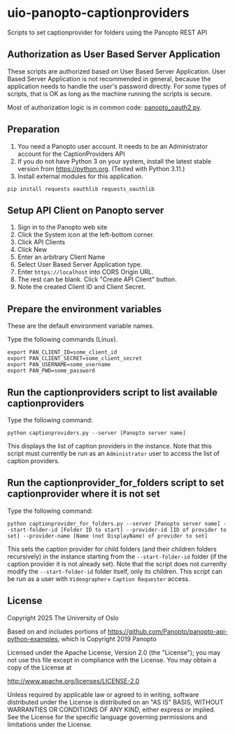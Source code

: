 # uio-panopto-captionproviders

Scripts to set captionprovider for folders using the Panopto REST API

## Authorization as User Based Server Application
These scripts are authorized based on User Based Server Application. User Based Server Application is not recommended in general, because the application needs to handle the user's password directly. For some types of scripts, that is OK as long as the machine running the scripts is secure.

Most of authorization logic is in common code: [panopto_oauth2.py](common/panopto_oauth2.py).

## Preparation
1. You need a Panopto user account. It needs to be an Administrator account for the CaptionProviders API
2. If you do not have Python 3 on your system, install the latest stable version from https://python.org. (Tested with Python 3.11.)
3. Install external modules for this application.
```
pip install requests oauthlib requests_oauthlib
```

## Setup API Client on Panopto server
1. Sign in to the Panopto web site
2. Click the System icon at the left-bottom corner.
3. Click API Clients
4. Click New
5. Enter an arbitrary Client Name
6. Select User Based Server Application type.
7. Enter ```https://localhost``` into CORS Origin URL.
8. The rest can be blank. Click "Create API Client" button.
9. Note the created Client ID and Client Secret.

## Prepare the environment variables 

These are the default environment variable names.

Type the following commands (Linux).

```
export PAN_CLIENT_ID=some_client_id
export PAN_CLIENT_SECRET=some_client_secret
export PAN_USERNAME=some_username
export PAN_PWD=some_password
```

## Run the captionproviders script to list available captionproviders

Type the following command:

```
python captionproviders.py --server [Panopto server name] 

```
This displays the list of caption providers in the instance. 
Note that this script must currently be run as an `Administrator` user to access the list of caption providers.

## Run the captionprovider_for_folders script to set captionprovider where it is not set

Type the following command:

```
python captionprovider_for_folders.py --server [Panopto server name] --start-folder-id [Folder ID to start] --provider-id [ID of provider to set] --provider-name [Name (not DisplayName) of provider to set]
```
This sets the caption provider for child folders (and their children folders recursively) in the instance starting from the `--start-folder-id` folder (if the caption provider it is not already set).
Note that the script does not currenlty modify the `--start-folder-id` folder itself, only its children.
This script can be run as a user with `Videographer`+ `Caption Requester` access.


## License
Copyright 2025 The University of Oslo

Based on and includes portions of https://github.com/Panopto/panopto-api-python-examples,  which is Copyright 2019 Panopto

Licensed under the Apache License, Version 2.0 (the "License");
you may not use this file except in compliance with the License.
You may obtain a copy of the License at

http://www.apache.org/licenses/LICENSE-2.0

Unless required by applicable law or agreed to in writing, software
distributed under the License is distributed on an "AS IS" BASIS,
WITHOUT WARRANTIES OR CONDITIONS OF ANY KIND, either express or implied.
See the License for the specific language governing permissions and
limitations under the License.
